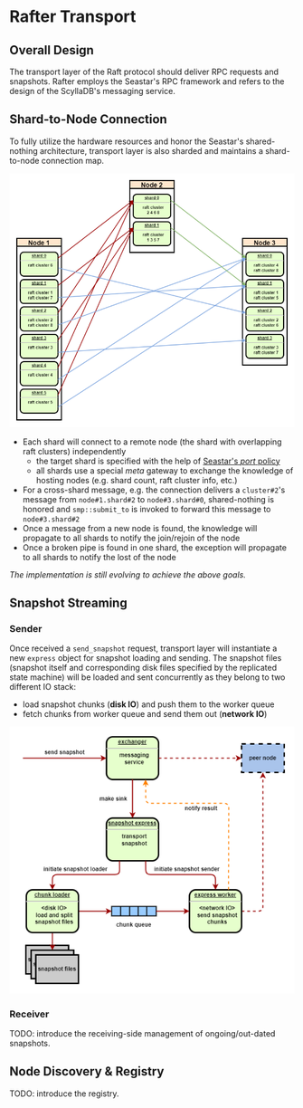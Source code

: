 # Rafter Transport

## Overall Design

The transport layer of the Raft protocol should deliver RPC requests and snapshots. Rafter employs the Seastar's RPC
framework and refers to the design of the ScyllaDB's messaging service.

## Shard-to-Node Connection

To fully utilize the hardware resources and honor the Seastar's shared-nothing architecture, transport layer is also
sharded and maintains a shard-to-node connection map.

![transport.drawio.png](transport.drawio.png)

- Each shard will connect to a remote node (the shard with overlapping raft clusters) independently
    - the target shard is specified with the help of [Seastar's *port*
      policy](https://github.com/scylladb/seastar/blob/master/doc/network-connection-load-balancing.md#load-balancing)
    - all shards use a special *meta* gateway to exchange the knowledge of hosting nodes (e.g. shard count, raft cluster
      info, etc.)
- For a cross-shard message, e.g. the connection delivers a `cluster#2`'s message from `node#1.shard#2`
  to `node#3.shard#0`, shared-nothing is honored and `smp::submit_to` is invoked to forward this message
  to `node#3.shard#2`
- Once a message from a new node is found, the knowledge will propagate to all shards to notify the join/rejoin of the
  node
- Once a broken pipe is found in one shard, the exception will propagate to all shards to notify the lost of the node

*The implementation is still evolving to achieve the above goals.*

## Snapshot Streaming

### Sender

Once received a `send_snapshot` request, transport layer will instantiate a new `express` object for snapshot loading
and sending. The snapshot files (snapshot itself and corresponding disk files specified by the replicated state machine)
will be loaded and sent concurrently as they belong to two different IO stack:

- load snapshot chunks (**disk IO**) and push them to the worker queue
- fetch chunks from worker queue and send them out (**network IO**)

![transport.snapshot.drawio.png](transport.snapshot.drawio.png)

### Receiver

TODO: introduce the receiving-side management of ongoing/out-dated snapshots.

## Node Discovery & Registry

TODO: introduce the registry.
